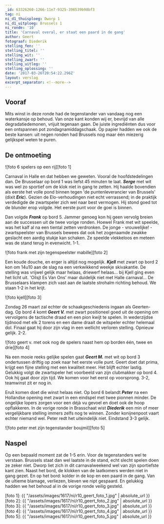 ```yaml
---
_id: 63326260-1266-11e7-9325-396539b98bf3
tag: ni
ni_d1_thuisploeg: Dworp 1
ni_d1_uitploeg: Brussels 1
ni_ronde: '10'
title: 'Carnaval overal, er staat een paard in de gang'
author: Geert
fotograaf: Diederik
stelling_fen: ''
stelling_titel: ''
stelling_wit: ''
stelling_zwart: ''
stelling_uitleg: ''
stelling_oplossing: ''
date: '2017-03-26T20:54:22.296Z'
layout: verslag
excerpt_separator: <!--more-->
---
```

## Vooraf

Mits winst in deze ronde had de tegenstander van vandaag nog een waterkansje op behoud. Van onze kant konden wij er, bevrijd van alle degradatiedemonen, vrijuit tegenaan gaan. De juiste ingrediënten dus voor een ontspannen pot zondagnamiddagschaak. Op papier hadden we ook de beste kansen: uit negen ronden had Brussels nog maar één miezerig gelijkspel weten te puren.<!--more-->

## De ontmoeting

![foto 6 spelers op een rij][foto 1]

Carnaval in Halle en dat hebben we geweten. Vooral de hoofdstedelingen dan. De Brusselaar op bord 1 was liefst 45 minuten te laat. **_Serge_** met wit was wel zo sportief om de klok niet in gang te zetten. Hij haalde bovendien als eerste het volle pond binnen tegen 'de puntenleverancier van Brussels' (dixit **_Eric_**). Gezien de Elo-verhoudingen niet echt verrassend; in de praktijk verdedigde de zwartspeler zich wel naar best vermogen. Hij stond goed tot de blunder erop volgde. Het eerste punt voor de goei is binnen.

Dan volgde **_Frank_** op bord 5. Jammer genoeg kon hij geen vervolg breien aan de successen uit de twee vorige ronden. Hoewel Frank met wit speelde, was het kalf al na een tiental zetten verdronken. De jonge - vrouwelijke! - zwartspeelster van Brussels bewees dat ook het zogenaamde zwakke geslacht een aardig stukje kan schaken. Ze speelde vlekkeloos en meteen was de stand terug in evenwicht. 1-1.

![foto frank met zijn tegenspeelster mabille][foto 2]

Een koude douche, en erger is altijd nog mogelijk. **_Kjell_** met zwart op bord 2 kon om 14u10 aan de slag na een verkwikkend weekje skivakantie. De stelling was vrijwel gelijk maar helaas, driewerf helaas... bij Kjell ging even het licht uit. 'Oilsjt Es Van Ons' maar duidelijk niet met Halle carnaval... De Brusselaars klampen zich vast aan de laatste strohalm richting behoud. We staan 1-2 in het krijt.

![foto kjell][foto 3]

Zondag 26 maart zal echter de schaakgeschiedenis ingaan als Geerten-dag. Op bord 4 komt **_Geert V._** met zwart positioneel goed uit de opening om vervolgens de tactische draad en een pion kwijt te spelen. In wederzijdse tijdnood met elk 2 torens en een dame draait de witspeler echter helemaal dol. Finaal gaat hij door zijn vlag in een wellicht verloren stelling. Opnieuw gelijk. 2-2.

![foto geert v. met ook nog de spelers naast hem op borden één, twee en drie][foto 4]

Na een mooie reeks gelijke spelen gaat **_Geert M._** met wit op bord 3 ondertussen driftig op zoek naar het eerste volle punt. Geert doet dat prima, krijgt een fijne stelling met een kwaliteit meer. Het blijft echter lastig. Gelukkig volgt de zwartspeler het voorbeeld van zijn clubmakker op bord 4. Ook hij gaat door zijn tijd. We komen voor het eerst op voorsprong. 3-2, teamwinst zit er nog in.

Eruit komen doet die winst helaas niet. Op bord 6 belandt **_Peter_** na een Hollandse opening met zwart in een eindspel met twee pionnen minder. De ongelijke lopers zorgen voor een déjà vu gevoel en doet ook de hoop opflakkeren. In de vorige ronde in Brasschaat wist **_Diederik_** een min of meer vergelijkbare stelling immers zelfs nog te winnen. Zonder konijnenpoot vaart echter niemand wel. Peter redt het uiteindelijk niet. Eindstand 3-3 gelijk.

![foto peter met zijn tegenstander boujmil][foto 5]

## Naspel

Op een bepaald moment zat de 1-5 erin. Voor de tegenstanders wel te verstaan. Brussels staat dan wel laatste in de stand, echt slecht spelen doen ze zeker niet. Dworp liet zich in dit carnavalweekend wel van zijn sportiefste kant zien. Naast het bord, de klokken van de laatkomers werden niet in gang gezet. En op het bord: kolder in de kop en een paard in de gang. Van de ultieme blamage, verliezen, bleven we nipt gespaard. En gelukkig hadden we het behoud al in de vorige ronde veilig gesteld.

[foto 1]: {{ "/assets/images/1617/ni/r10_geert_foto_1.jpg" | absolute_url }}
[foto 2]: {{ "/assets/images/1617/ni/r10_geert_foto_2.jpg" | absolute_url }}
[foto 3]: {{ "/assets/images/1617/ni/r10_geert_foto_3.jpg" | absolute_url }}
[foto 4]: {{ "/assets/images/1617/ni/r10_geert_foto_4.jpg" | absolute_url }}
[foto 5]: {{ "/assets/images/1617/ni/r10_geert_foto_5.jpg" | absolute_url }}
